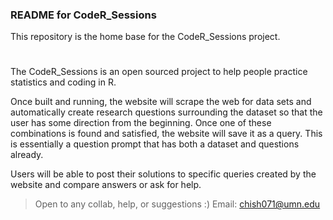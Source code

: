 ### README for CodeR_Sessions

This repository is the home base for the CodeR_Sessions project. 
#
The CodeR_Sessions is an open sourced project to help people practice statistics and coding in R. 

Once built and running, the website will scrape the web for data sets and 
automatically create research questions surrounding the dataset so that the user 
has some direction from the beginning. Once one of these combinations is found and satisfied,
the website will save it as a query. This is essentially a question prompt that has both a dataset
and questions already. 

Users will be able to post their solutions to specific queries created by the website and compare answers or ask for help. 

> Open to any collab, help, or suggestions :) Email: chish071@umn.edu